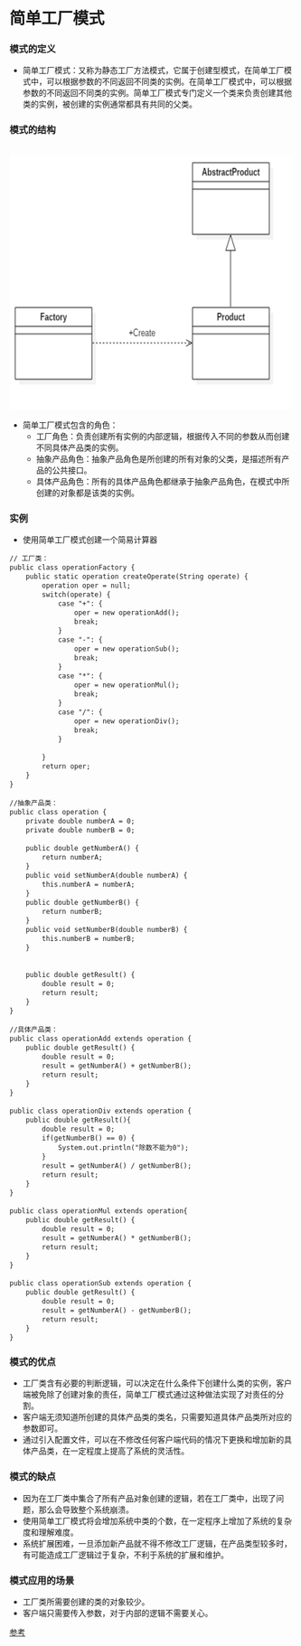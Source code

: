 # 简单工厂模式
### 模式的定义
- 简单工厂模式：又称为静态工厂方法模式，它属于创建型模式，在简单工厂模式中，可以根据参数的不同返回不同类的实例。在简单工厂模式中，可以根据参数的不同返回不同类的实例。简单工厂模式专门定义一个类来负责创建其他类的实例，被创建的实例通常都具有共同的父类。

### 模式的结构
<br >
<img src="https://github.com/ella-z/studyNotes/blob/master/%E8%BD%AF%E4%BB%B6%E8%AE%BE%E8%AE%A1%E6%A8%A1%E5%BC%8F/images/%E6%A8%A1%E5%BC%8F/%E7%AE%80%E5%8D%95%E5%B7%A5%E5%8E%82%E6%A8%A1%E5%BC%8F.png" title="简单工厂模式" width="500px" height="450px">

- 简单工厂模式包含的角色：
   - 工厂角色：负责创建所有实例的内部逻辑，根据传入不同的参数从而创建不同具体产品类的实例。
   - 抽象产品角色：抽象产品角色是所创建的所有对象的父类，是描述所有产品的公共接口。
   - 具体产品角色：所有的具体产品角色都继承于抽象产品角色，在模式中所创建的对象都是该类的实例。
   
### 实例
- 使用简单工厂模式创建一个简易计算器
```
// 工厂类：
public class operationFactory {
	public static operation createOperate(String operate) {
		operation oper = null;
		switch(operate) {
			case "+": {
				oper = new operationAdd();
				break;
			}
			case "-": {
				oper = new operationSub();
				break;
			}
			case "*": {
				oper = new operationMul();
				break;
			}
			case "/": {
				oper = new operationDiv();
				break;
			}
			
		}
		return oper;
	}
}

//抽象产品类：
public class operation {
	private double numberA = 0;
	private double numberB = 0;
	
	public double getNumberA() {
		return numberA;
	}
	public void setNumberA(double numberA) {
		this.numberA = numberA;
	}
	public double getNumberB() {
		return numberB;
	}
	public void setNumberB(double numberB) {
		this.numberB = numberB;
	}
	
	
	public double getResult() {
		double result = 0;
		return result;
	}
}

//具体产品类：
public class operationAdd extends operation {
	public double getResult() {
		double result = 0; 
		result = getNumberA() + getNumberB();
		return result;
	}
}

public class operationDiv extends operation {
	public double getResult(){
		double result = 0; 
		if(getNumberB() == 0) {
			System.out.println("除数不能为0"); 
		}
		result = getNumberA() / getNumberB();
		return result;
	}
}

public class operationMul extends operation{
	public double getResult() {
		double result = 0; 
		result = getNumberA() * getNumberB();
		return result;
	}
}

public class operationSub extends operation {
	public double getResult() {
		double result = 0; 
		result = getNumberA() - getNumberB();
		return result;
	}
}

```

### 模式的优点
- 工厂类含有必要的判断逻辑，可以决定在什么条件下创建什么类的实例，客户端被免除了创建对象的责任，简单工厂模式通过这种做法实现了对责任的分割。
- 客户端无须知道所创建的具体产品类的类名，只需要知道具体产品类所对应的参数即可。
- 通过引入配置文件，可以在不修改任何客户端代码的情况下更换和增加新的具体产品类，在一定程度上提高了系统的灵活性。

### 模式的缺点
- 因为在工厂类中集合了所有产品对象创建的逻辑，若在工厂类中，出现了问题，那么会导致整个系统崩溃。
- 使用简单工厂模式将会增加系统中类的个数，在一定程序上增加了系统的复杂度和理解难度。
- 系统扩展困难，一旦添加新产品就不得不修改工厂逻辑，在产品类型较多时，有可能造成工厂逻辑过于复杂，不利于系统的扩展和维护。

### 模式应用的场景
- 工厂类所需要创建的类的对象较少。
- 客户端只需要传入参数，对于内部的逻辑不需要关心。


[参考](https://design-patterns.readthedocs.io/zh_CN/latest/creational_patterns/simple_factory.html)











